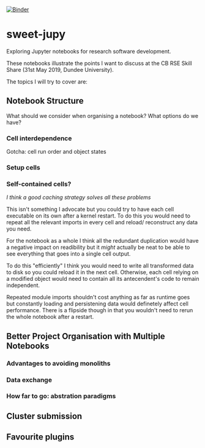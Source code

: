 [![Binder](https://mybinder.org/badge_logo.svg)](https://mybinder.org/v2/gh/stuartmac/sweet-jupy/master)

# sweet-jupy
Exploring Jupyter notebooks for research software development.

These notebooks illustrate the points I want to discuss at the CB RSE Skill Share 
(31st May 2019, Dundee University).

The topics I will try to cover are:

## Notebook Structure 

What should we consider when organising a notebook? What options do we have?

### Cell interdependence
Gotcha: cell run order and object states

### Setup cells

### Self-contained cells?
*I think a good caching strategy solves all these problems*

This isn't something I  advocate but you could try to have each cell executable on
its own after a kernel restart. To do this you would need to repeat all the relevant
imports in every cell and reload/ reconstruct any data you need.

For the notebook as a whole I think all the redundant duplication would have a negative
impact on readibility but it *might* actually be neat to be able to see everything that
goes into a single cell output.

To do this "efficiently" I think you would need to write all transformed data to disk
so you could reload it in the next cell. Otherwise, each cell relying on a modified
object would need to contain all its antecendent's code to remain independent.

Repeated module imports shouldn't cost anything as far as runtime goes but constantly
loading and persistening data would definetely affect cell performance. There is a flipside
though in that you wouldn't need to rerun the whole notebook after a restart.

## Better Project Organisation with Multiple Notebooks
### Advantages to avoiding monoliths
### Data exchange
### How far to go: abstration paradigms

## Cluster submission

## Favourite plugins
